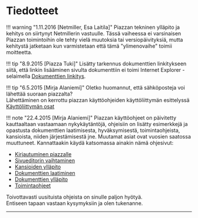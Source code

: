 # Tiedotteet

!!! warning "1.11.2016 [Netmiller, Esa Laitila]"
	Piazzan tekninen ylläpito ja kehitys on siirtynyt Netmillerin vastuulle.
	Tässä vaiheessa ei varsinaisen Piazzan toimintoihin ole tehty vielä muutoksia tai versiopäivityksiä, mutta kehitystä jatketaan
	kun varmistetaan että tämä "ylimenovaihe" toimii moitteetta.

!!! tip "8.9.2015 [Piazza Tuki]"
	Lisätty tarkennus dokumenttien linkitykseen siitä, että linkin lisääminen sivulta dokumenttiin ei toimi Internet Explorer -selaimella [Dokumenttien linkitys](dokumentin_tekeminen/#dokumenttien-linkitys).

!!! tip "6.5.2015 [Mirja Alaniemi]"
	Oletko huomannut, että sähköposteja voi lähettää suoraan piazzalta?<br>
	Lähettäminen on kerrottu piazzan käyttöohjeiden käyttöliittymän esittelyssä [Käyttöliittymän osat](kayttoliittyma/#sahkopostin-lahettaminen-ja-nakyman-tulostaminen)

!!! note "22.4.2015 [Mirja Alaniemi]"
 	Piazzan käyttöohjeet on päivitetty kauttaaltaan vastaamaan nykykäytäntöjä, ohjeisiin on lisätty esimerkkejä ja opastusta dokumenttien laatimisesta, hyväksymisestä, toimintaohjeista, kansioista, niiden järjestämisestä jne. Muutamat asiat ovat vuosien saatossa muuttuneet. Kannattaakin käydä katsomassa ainakin nämä ohjesivut:
	<ul>
	<li>[Kirjautuminen piazzalle](Kirjautuminen)</li>
	<li>[Sivueditorin vaihtaminen](SivuEditorit)</li>
	<li>[Kansioiden ylläpito](wiki:KansionTekeminen)</li>
	<li>[Dokumenttien laatiminen](DokumentinTekeminen)</li>
	<li>[Dokumenttien ylläpito](wiki:DokumentinJulkaiseminen)</li>
	<li>[Toimintaohjeet](DokumenttiHistoria)</li>
	</ul>
	Toivottavasti uusituista ohjeista on sinulle paljon hyötyä.<br>
	Entiseen tapaan vastaan kysymyksiin ja olen tukenanne.

<div style="display:none;">
!!! note "19.12.2013 [Piazza Tuki]"
	Lisätty ohjeita selainten asetuksista, jos palvelimelta palautuu vanha tiedosto tiedoston muuttamisen jälkeen, [Selainten välimuistiasetuksista](Selainten_asetuksista)

!!! note "11.12.2013 [Piazza Tuki]"
	Piazzalle asennettu tietoturvapäivityksiä, lue lisää: [wiki:Paivitys11122013 Päivitys 11.12.2013]

!!! tip "7.10.2013 [Piazza Tuki]"
	Piazzalle asennettu korjauspäivityksiä, lue lisää: [wiki:Paivitys07102013 Päivitys 7.10.2013]
</div>

----
